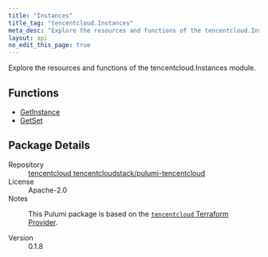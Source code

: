 ```yaml
---
title: "Instances"
title_tag: "tencentcloud.Instances"
meta_desc: "Explore the resources and functions of the tencentcloud.Instances module."
layout: api
no_edit_this_page: true
---
```


<!-- WARNING: this file was generated by Pulumi Docs Generator. -->
<!-- Do not edit by hand unless you're certain you know what you are doing! -->

Explore the resources and functions of the tencentcloud.Instances module.

<h2 id="functions">Functions</h2>
<ul class="api">
    <li><a href="getinstance/" title="GetInstance"><span class="api-symbol api-symbol--function"></span>GetInstance</a></li>
    <li><a href="getset/" title="GetSet"><span class="api-symbol api-symbol--function"></span>GetSet</a></li>
</ul>

<h2 id="package-details">Package Details</h2>
<dl class="package-details">
	<dt>Repository</dt>
	<dd><a href="https://github.com/tencentcloudstack/pulumi-tencentcloud">tencentcloud tencentcloudstack/pulumi-tencentcloud</a></dd>
	<dt>License</dt>
	<dd>Apache-2.0</dd>
	<dt>Notes</dt>
	<dd><p>This Pulumi package is based on the <a href="https://github.com/tencentcloudstack/terraform-provider-tencentcloud"><code>tencentcloud</code> Terraform Provider</a>.</p>
</dd>
	<dt>Version</dt>
	<dd>0.1.8</dd>
</dl>

